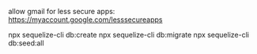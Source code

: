 allow gmail for less secure apps: https://myaccount.google.com/lesssecureapps


npx sequelize-cli db:create
npx sequelize-cli db:migrate
npx sequelize-cli db:seed:all